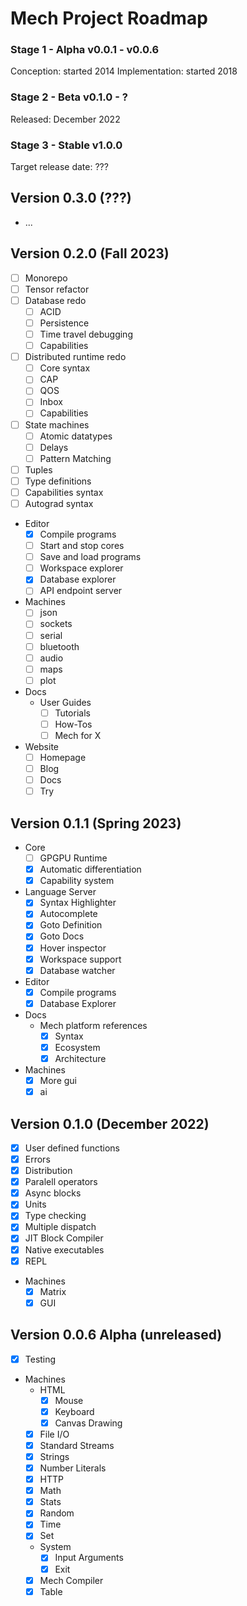 # Mech Project Roadmap

### Stage 1 - Alpha v0.0.1 - v0.0.6

Conception: started 2014
Implementation: started 2018

### Stage 2 - Beta v0.1.0 - ?

Released: December 2022

### Stage 3 - Stable v1.0.0

Target release date: ???

## Version 0.3.0 (???)

- ...

## Version 0.2.0 (Fall 2023)

- [ ] Monorepo
- [ ] Tensor refactor
- [ ] Database redo
  - [ ] ACID
  - [ ] Persistence
  - [ ] Time travel debugging
  - [ ] Capabilities
- [ ] Distributed runtime redo
  - [ ] Core syntax
  - [ ] CAP
  - [ ] QOS
  - [ ] Inbox
  - [ ] Capabilities
- [ ] State machines
  - [ ] Atomic datatypes
  - [ ] Delays
  - [ ] Pattern Matching
- [ ] Tuples
- [ ] Type definitions
- [ ] Capabilities syntax
- [ ] Autograd syntax
- Editor
  - [x] Compile programs
  - [ ] Start and stop cores
  - [ ] Save and load programs
  - [ ] Workspace explorer
  - [x] Database explorer
  - [ ] API endpoint server
- Machines
  - [ ] json
  - [ ] sockets
  - [ ] serial
  - [ ] bluetooth
  - [ ] audio
  - [ ] maps
  - [ ] plot
- Docs
  - User Guides
    - [ ] Tutorials
    - [ ] How-Tos
    - [ ] Mech for X
- Website
  - [ ] Homepage
  - [ ] Blog
  - [ ] Docs
  - [ ] Try

## Version 0.1.1 (Spring 2023)

- Core
  - [ ] GPGPU Runtime
  - [x] Automatic differentiation
  - [x] Capability system
- Language Server
  - [x] Syntax Highlighter
  - [x] Autocomplete
  - [x] Goto Definition
  - [x] Goto Docs
  - [x] Hover inspector
  - [x] Workspace support
  - [x] Database watcher
- Editor
  - [x] Compile programs
  - [x] Database Explorer
- Docs
  - Mech platform references
    - [x] Syntax
    - [x] Ecosystem
    - [x] Architecture
- Machines
  - [x] More gui
  - [x] ai

## Version 0.1.0 (December 2022)

- [x] User defined functions
- [x] Errors
- [x] Distribution
- [x] Paralell operators
- [x] Async blocks
- [x] Units
- [x] Type checking
- [x] Multiple dispatch
- [x] JIT Block Compiler
- [x] Native executables
- [x] REPL
- Machines
  - [x] Matrix
  - [x] GUI

## Version 0.0.6 Alpha (unreleased)

- [x] Testing
- Machines 
  - HTML
    - [x] Mouse
    - [x] Keyboard
    - [x] Canvas Drawing
  - [x] File I/O
  - [x] Standard Streams
  - [x] Strings
  - [x] Number Literals
  - [x] HTTP
  - [x] Math
  - [x] Stats
  - [x] Random
  - [x] Time
  - [x] Set
  - System
    - [x] Input Arguments
    - [x] Exit
  - [x] Mech Compiler
  - [x] Table
